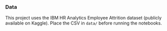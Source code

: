 ### Data
This project uses the IBM HR Analytics Employee Attrition dataset (publicly available on Kaggle).
Place the CSV in `data/` before running the notebooks.
